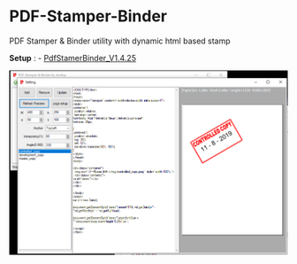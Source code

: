 # PDF-Stamper-Binder
PDF Stamper &amp; Binder utility with dynamic html based stamp

**Setup**   : -  [PdfStamerBinder_V1.4.25](https://github.com/akshaynikhare/PDF-Stamper-Binder/raw/master/src/PdfStamperSetup/Setup%20Build/PdfStamperSetup_V1.4.25.msi)

![ Preiview image of the stamper ](https://raw.githubusercontent.com/akshaynikhare/PDF-Stamper-Binder/master/logo/preview.PNG)
